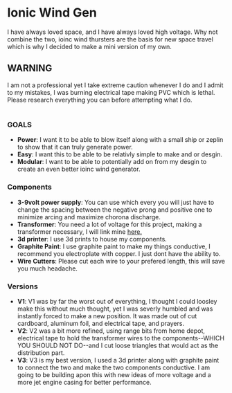 # Ionic Wind Gen

I have always loved space, and I have always loved high voltage. Why not combine the two, ioinc wind thursters are the basis for new space travel which is why I decided to make a mini version of my own.

## **WARNING**
I am not a professional yet I take extreme caution whenever I do and I admit to my mistakes, I was burning electrical tape making PVC which is lethal. Please research everything you can before attempting what I do.

#

### **GOALS**
- **Power**: I want it to be able to blow itself along with a small ship or zeplin to show that it can truly generate power.
- **Easy**: I want this to be able to be relativly simple to make and or desgin.
- **Modular**: I want to be able to potentially add on from my desgin to create an even better ioinc wind generator.


### **Components**
- **3-9volt power supply**: You can use which every you will just have to change the spacing between the negative prong and positive one to minimize arcing and maximize chorona discharge.
- **Transformer**: You need a lot of voltage for this project, making a transformer necessary, I will link mine [here.]()
- **3d printer**: I use 3d prints to house my components.
- **Graphite Paint**: I use graphite paint to make my things conductive, I recommend you electroplate with copper. I just dont have the ability to.
- **Wire Cutters**: Please cut each wire to your prefered length, this will save you much headache.


### **Versions**
- **V1**: V1 was by far the worst out of everything, I thought I could loosley make this without much thought, yet I was severly humbled and was instantly forced to make a new position. It was made out of cut cardboard, aluminum foil, and electrical tape, and prayers.
- **V2**: V2 was a bit more refined, using range bits from home depot, electrical tape to hold the transformer wires to the components--WHICH YOU SHOULD NOT DO--and I cut loose triangles that would act as the distribution part.
- **V3**: V3 is my best version, I used a 3d printer along with graphite paint to connect the two and make the two components conductive. I am going to be building apon this with new ideas of more voltage and a more jet engine casing for better performance.

